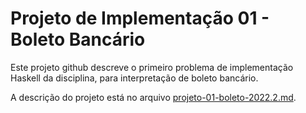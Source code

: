 # Projeto de Implementação 01 - Boleto Bancário

Este projeto github descreve o primeiro problema de implementação Haskell da disciplina, para interpretação de boleto bancário. 

A descrição do projeto está no arquivo [projeto-01-boleto-2022.2.md](projeto-01-boleto-2022.2.md).

